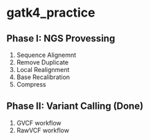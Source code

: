 # gatk4_practice

## Phase I: NGS Provessing 
  1. Sequence Alignemnt
  2. Remove Duplicate
  3. Local Realignment
  4. Base Recalibration
  5. Compress
## Phase II: Variant Calling (Done)
  1. GVCF workflow
  2. RawVCF workflow
